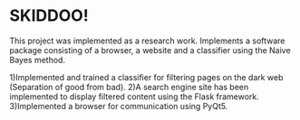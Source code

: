 # SKIDDOO!
This project was implemented as a research work. Implements a software package consisting of a browser, a website and a classifier using the Naive Bayes method. 

1)Implemented and trained a classifier for filtering pages on the dark web (Separation of good from bad). 
2)A search engine site has been implemented to display filtered content using the Flask framework. 
3)Implemented a browser for communication using PyQt5.
